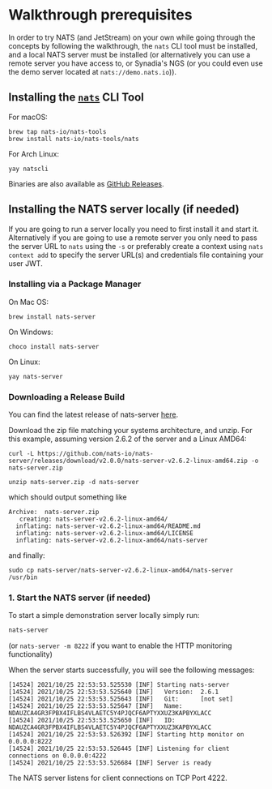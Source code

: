 # Walkthrough prerequisites

In order to try NATS (and JetStream) on your own while going through the concepts by following the walkthrough, the `nats` CLI tool must be installed, and a local NATS server must be installed (or alternatively you can use a remote server you have access to, or Synadia's NGS (or you could even use the demo server located at `nats://demo.nats.io`)).

## Installing the [`nats`](/nats-tools/natscli.md) CLI Tool

For macOS:

```shell
brew tap nats-io/nats-tools
brew install nats-io/nats-tools/nats
```

For Arch Linux:

```shell
yay natscli
```

Binaries are also available as [GitHub Releases](https://github.com/nats-io/natscli/releases).

## Installing the NATS server locally (if needed)

If you are going to run a server locally you need to first install it and start it. Alternatively if you are going to use a remote server you only need to pass the server URL to `nats` using the `-s` or preferably create a context using `nats context add` to specify the server URL(s) and credentials file containing your user JWT.

### Installing via a Package Manager

On Mac OS:

```shell
brew install nats-server
```

On Windows:

```shell
choco install nats-server
```

On Linux:

```shell
yay nats-server
```

### Downloading a Release Build

You can find the latest release of nats-server [here](https://github.com/nats-io/nats-server/releases/latest).

Download the zip file matching your systems architecture, and unzip. For this example, assuming version 2.6.2 of the server and a Linux AMD64:

```shell
curl -L https://github.com/nats-io/nats-server/releases/download/v2.0.0/nats-server-v2.6.2-linux-amd64.zip -o nats-server.zip
```

```shell
unzip nats-server.zip -d nats-server
```
which should output something like
```text
Archive:  nats-server.zip
   creating: nats-server-v2.6.2-linux-amd64/
  inflating: nats-server-v2.6.2-linux-amd64/README.md
  inflating: nats-server-v2.6.2-linux-amd64/LICENSE
  inflating: nats-server-v2.6.2-linux-amd64/nats-server
```
and finally:
```shell
sudo cp nats-server/nats-server-v2.6.2-linux-amd64/nats-server /usr/bin
```

### 1. Start the NATS server (if needed)

To start a simple demonstration server locally simply run:

```bash
nats-server
```

(or `nats-server -m 8222` if you want to enable the HTTP monitoring functionality)

When the server starts successfully, you will see the following messages:

```text
[14524] 2021/10/25 22:53:53.525530 [INF] Starting nats-server
[14524] 2021/10/25 22:53:53.525640 [INF]   Version:  2.6.1
[14524] 2021/10/25 22:53:53.525643 [INF]   Git:      [not set]
[14524] 2021/10/25 22:53:53.525647 [INF]   Name:     NDAUZCA4GR3FPBX4IFLBS4VLAETC5Y4PJQCF6APTYXXUZ3KAPBYXLACC
[14524] 2021/10/25 22:53:53.525650 [INF]   ID:       NDAUZCA4GR3FPBX4IFLBS4VLAETC5Y4PJQCF6APTYXXUZ3KAPBYXLACC
[14524] 2021/10/25 22:53:53.526392 [INF] Starting http monitor on 0.0.0.0:8222
[14524] 2021/10/25 22:53:53.526445 [INF] Listening for client connections on 0.0.0.0:4222
[14524] 2021/10/25 22:53:53.526684 [INF] Server is ready
```

The NATS server listens for client connections on TCP Port 4222.